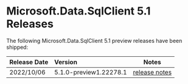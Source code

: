 # Microsoft.Data.SqlClient 5.1 Releases

The following Microsoft.Data.SqlClient 5.1 preview releases have been shipped:

| Release Date | Version | Notes |
| :-- | :-- | :--: |
| 2022/10/06 | 5.1.0-preview1.22278.1 | [release notes](5.1.0-preview1.md) |

